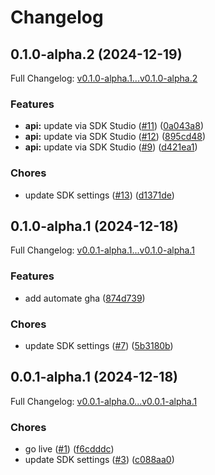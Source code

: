 # Changelog

## 0.1.0-alpha.2 (2024-12-19)

Full Changelog: [v0.1.0-alpha.1...v0.1.0-alpha.2](https://github.com/AndooBomber/example-stainless/compare/v0.1.0-alpha.1...v0.1.0-alpha.2)

### Features

* **api:** update via SDK Studio ([#11](https://github.com/AndooBomber/example-stainless/issues/11)) ([0a043a8](https://github.com/AndooBomber/example-stainless/commit/0a043a8cca528fcb750bc879983b8579d7674200))
* **api:** update via SDK Studio ([#12](https://github.com/AndooBomber/example-stainless/issues/12)) ([895cd48](https://github.com/AndooBomber/example-stainless/commit/895cd48829277551e7c9c6e898a2fdb1d37562ff))
* **api:** update via SDK Studio ([#9](https://github.com/AndooBomber/example-stainless/issues/9)) ([d421ea1](https://github.com/AndooBomber/example-stainless/commit/d421ea1aa2c228f2351565b3be8cfe4ff2bd2d83))


### Chores

* update SDK settings ([#13](https://github.com/AndooBomber/example-stainless/issues/13)) ([d1371de](https://github.com/AndooBomber/example-stainless/commit/d1371de240bca44832904bed107b247835ba167a))

## 0.1.0-alpha.1 (2024-12-18)

Full Changelog: [v0.0.1-alpha.1...v0.1.0-alpha.1](https://github.com/AndooBomber/example-stainless/compare/v0.0.1-alpha.1...v0.1.0-alpha.1)

### Features

* add automate gha ([874d739](https://github.com/AndooBomber/example-stainless/commit/874d739a312dce9724a70d1fb7fa110cbf48733f))


### Chores

* update SDK settings ([#7](https://github.com/AndooBomber/example-stainless/issues/7)) ([5b3180b](https://github.com/AndooBomber/example-stainless/commit/5b3180bc7248aceebe9739673a29210439e8738d))

## 0.0.1-alpha.1 (2024-12-18)

Full Changelog: [v0.0.1-alpha.0...v0.0.1-alpha.1](https://github.com/AndooBomber/example-stainless/compare/v0.0.1-alpha.0...v0.0.1-alpha.1)

### Chores

* go live ([#1](https://github.com/AndooBomber/example-stainless/issues/1)) ([f6cdddc](https://github.com/AndooBomber/example-stainless/commit/f6cdddce24b0eb95f314ce60e78c107e6782afed))
* update SDK settings ([#3](https://github.com/AndooBomber/example-stainless/issues/3)) ([c088aa0](https://github.com/AndooBomber/example-stainless/commit/c088aa0cf1558286d6069818ab1c4b9a863f0d5c))
